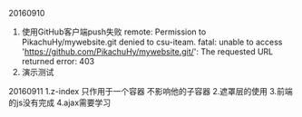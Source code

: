 ﻿20160910
1. 使用GitHub客户端push失败
remote: Permission to PikachuHy/mywebsite.git denied to csu-iteam.
fatal: unable to access 'https://github.com/PikachuHy/mywebsite.git/': The requested URL returned error: 403
2. 演示测试

20160911
1.z-index 只作用于一个容器 不影响他的子容器
2.遮罩层的使用
3.前端的js没有完成
4.ajax需要学习
